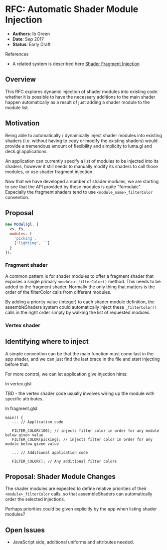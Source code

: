 # RFC: Automatic Shader Module Injection

* **Authors**: Ib Green
* **Date**: Sep 2017
* **Status**: Early Draft


References

* A related system is described here [Shader Fragment Injection](https://github.com/uber/luma.gl/blob/7.0-release/dev-docs/RFCs/v6.0/shader-fragment-injection-rfc.md)


## Overview

This RFC explores dynamic injection of shader modules into existing code. whether it is possible to have the necessary additions to the main shader happen automatically as a result of just adding a shader module to the module list.


## Motivation

Being able to automatically / dynamically inject shader modules into existing shaders (i.e. without having to copy or modify the existing shaders) would provide a tremendous amount of flexibility and simplicity to luma.gl and deck.gl applications.

An application can currently specify a list of modules to be injected into its shaders, however it still needs to manually modify its shaders to call those modules, or use shader fragment injection.

Now that we have developed a number of shader modules, we are starting to see that the API provided by these modules is quite "formulaic". Especially the fragment shaders tend to use `<module_name>_filterColor` convention.


## Proposal

```js
new Model(gl, {
  vs, fs,
  modules: [
  	'picking',
  	['lighting', ``]
  }
});
```

### Fragment shader

A common pattern is for shader modules to offer a fragment shader that exposes a single primary `<module>_filterColor()` method. This needs to be added to the fragment shader. Normally the only thing that matters is the order of the filterColor calls from different modules.

By adding a priority value (integer) to each shader module definition, the assembleShaders system could automatically inject these `_filterColor()` calls in the right order simply by walking the list of requested modules.


### Vertex shader



## Identifying where to inject

A simple convention can be that the main function must come last in the app shader, and we can just find the last brace in the file and start injecting before that.

For more control, we can let application give injection hints:

In vertex.glsl

TBD - the vertex shader code usually involves wiring up the module with specific attributes.


In fragment.glsl
```
main() {
   ... // Application code

   FILTER_COLOR(100); // injects filter color in order for any module below given value
   FILTER_COLOR(picking); // injects filter color in order for any module below given value

   ... // Additional application code

   FILTER_COLOR(); // Any additional filter colors
```

## Proposal: Shader Module Changes

The shader modules are expected to define relative priorities of their `<module>_filterColor` calls, so that assembleShaders can automatically order the selected injections.

Perhaps priorities could be given explicitly by the app when listing shader modules?


## Open Issues

* JavaScript side, additional uniforms and attributes needed.
